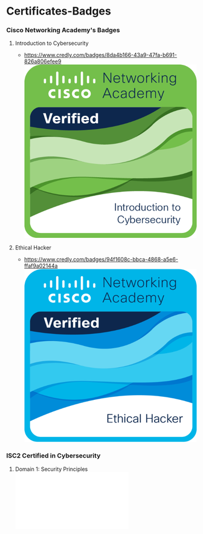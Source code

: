 # Certificates-Badges

### Cisco Networking Academy's Badges
1. Introduction to Cybersecurity
   - https://www.credly.com/badges/8da4b166-43a9-47fa-b691-826a806efee9
   ![Badge](images/I2CS__1_.png)

2. Ethical Hacker
   - https://www.credly.com/badges/94f1608c-bbca-4868-a5e6-ffaf9a02144a
   ![Badge](images/ethical-Hack-Badge.png)

### ISC2 Certified in Cybersecurity
1. Domain 1: Security Principles
   ![Certificate](resources/cc-1.pdf)
